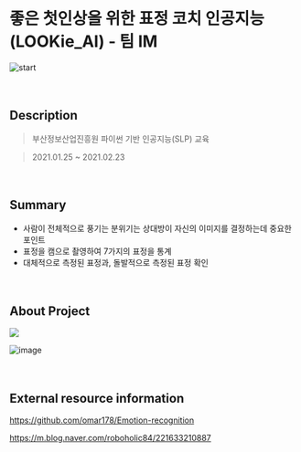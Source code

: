# 좋은 첫인상을 위한 표정 코치 인공지능 (LOOKie_AI) - 팀 IM


![start](https://user-images.githubusercontent.com/60650967/157063475-379f75ac-f329-4d43-b478-5f5932764ea6.png)
  
  
  
  
　  
## Description

> 부산정보산업진흥원 파이썬 기반 인공지능(SLP) 교육

> 2021.01.25 ~ 2021.02.23
  
  
  
  
　  
## Summary
* 사람이 전체적으로 풍기는 분위기는 상대방이 자신의 이미지를 결정하는데 중요한 포인트
* 표정을 캠으로 촬영하여 7가지의 표정을 통계
* 대체적으로 측정된 표정과, 돌발적으로 측정된 표정 확인
  
  
  
  
　  
## About Project
<img src="https://img.shields.io/badge/Language-Python-green?style=flat"/>

![image](https://user-images.githubusercontent.com/60650967/157070170-c1ef3fcd-9ff5-44ad-b9c2-c4415cbf229d.png)
  
  
  
  
　  
## External resource information
https://github.com/omar178/Emotion-recognition

https://m.blog.naver.com/roboholic84/221633210887
